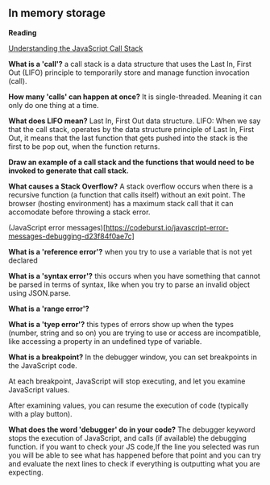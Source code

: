 ## In memory storage

**Reading**

[Understanding the JavaScript Call Stack](https://www.freecodecamp.org/news/understanding-the-javascript-call-stack-861e41ae61d4)

**What is a 'call'?**
a call stack is a data structure that uses the Last In, First Out (LIFO) principle to temporarily store and manage function invocation (call).

**How many 'calls' can happen at once?**
It is single-threaded. Meaning it can only do one thing at a time.

**What does LIFO mean?**
Last In, First Out data structure.
LIFO: When we say that the call stack, operates by the data structure principle of Last In, First Out, it means that the last function that gets pushed into the stack is the first to be pop out, when the function returns.

**Draw an example of a call stack and the functions that would need to be invoked to generate that call stack.**

**What causes a Stack Overflow?**
A stack overflow occurs when there is a recursive function (a function that calls itself) without an exit point. The browser (hosting environment) has a maximum stack call that it can accomodate before throwing a stack error.


(JavaScript error messages)[https://codeburst.io/javascript-error-messages-debugging-d23f84f0ae7c]

**What is a 'reference error'?**
when you try to use a variable that is not yet declared

**What is a 'syntax error'?**
this occurs when you have something that cannot be parsed in terms of syntax, like when you try to parse an invalid object using JSON.parse.

**What is a 'range error'?**

**What is a 'tyep error'?**
this types of errors show up when the types (number, string and so on) you are trying to use or access are incompatible, like accessing a property in an undefined type of variable.

**What is a breakpoint?**
In the debugger window, you can set breakpoints in the JavaScript code.

At each breakpoint, JavaScript will stop executing, and let you examine JavaScript values.

After examining values, you can resume the execution of code (typically with a play button).

**What does the word 'debugger' do in your code?**
The debugger keyword stops the execution of JavaScript, and calls (if available) the debugging function.
if you want to check your JS code,If the line you selected was run you will be able to see what has happened before that point and you can try and evaluate the next lines to check if everything is outputting what you are expecting.
